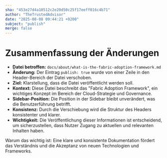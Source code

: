 ```yaml
---
sha: "453e27d4a10512c2e20d50c25f17eeff016c4b71"
author: "TheTrustedAdvisor"
date: "2025-08-08 09:44:21 +0200"
subject: "publish"
merge: false
---
```


# Zusammenfassung der Änderungen

- **Datei betroffen:** `docs/about/what-is-the-fabric-adoption-framework.md`
- **Änderung:** Der Eintrag `publish: true` wurde von einer Zeile in den Header-Bereich der Datei verschoben.
- **Ziel:** Klarstellung, dass die Datei veröffentlicht werden soll.
- **Kontext:** Diese Datei beschreibt das "Fabric Adoption Framework", ein wichtiges Konzept im Bereich der Cloud-Strategie und Governance.
- **Sidebar-Position:** Die Position in der Sidebar bleibt unverändert, was die Benutzerführung betrifft.
- **Konsistenz:** Durch die Verschiebung wird die Struktur des Headers konsistenter und klarer.
- **Wichtigkeit:** Die Veröffentlichung dieser Informationen ist entscheidend, um sicherzustellen, dass Nutzer Zugang zu aktuellen und relevanten Inhalten haben.

Warum das wichtig ist: Eine klare und konsistente Dokumentation fördert das Verständnis und die Akzeptanz von neuen Technologien und Frameworks.

